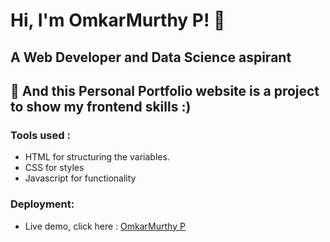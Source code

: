 
# Hi, I'm OmkarMurthy P! 👋
## A Web Developer and Data Science aspirant

## 🚀 And this Personal Portfolio website is a project to show my frontend skills :)

### Tools used :

* HTML for structuring the variables.
* CSS for styles
* Javascript for functionality

### Deployment:

* Live demo, click here : [ OmkarMurthy P](https://omkarmurthy-portfolio.netlify.app/)

